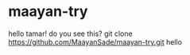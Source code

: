 # maayan-try
hello tamar!
do you see this?
git clone https://github.com/MaayanSade/maayan-try.git
hello
